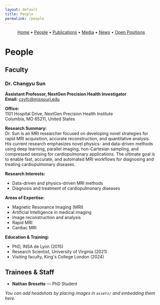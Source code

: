 ```yaml
---
layout: default
title: People
permalink: /people
---
```


<!-- Simple nav -->
<p align="center">
  <a href="{{ site.baseurl }}/">Home</a> •
  <a href="{{ site.baseurl }}/people">People</a> •
  <a href="{{ site.baseurl }}/publications">Publications</a> •
  <a href="{{ site.baseurl }}/media">Media</a> •
  <a href="{{ site.baseurl }}/news">News</a> •
  <a href="{{ site.baseurl }}/positions">Open Positions</a>
</p>

# People

## Faculty
### Dr. Changyu Sun  
**Assistant Professor, NextGen Precision Health Investigator**  
**Email:** [csyfc@missouri.edu](mailto:csyfc@missouri.edu)  

**Office:**  
1101 Hospital Drive, NextGen Precision Health Institute  
Columbia, MO 65211, United States  

**Research Summary:**  
Dr. Sun is an MRI researcher focused on developing novel strategies for rapid MRI acquisition, accurate reconstruction, and quantitative analysis. His current research emphasizes novel physics- and data-driven methods using deep learning, parallel imaging, non-Cartesian sampling, and compressed sensing for cardiopulmonary applications. The ultimate goal is to enable fast, accurate, and automated MRI workflows for diagnosing and treating cardiopulmonary diseases.

**Research Interests:**  
- Data-driven and physics-driven MRI methods  
- Diagnosis and treatment of cardiopulmonary diseases  

**Areas of Expertise:**  
- Magnetic Resonance Imaging (MRI)  
- Artificial Intelligence in medical imaging  
- Image reconstruction and analysis  
- Rapid MRI  
- Cardiac MRI  

**Education & Training:**  
- PhD, INSA de Lyon (2015)
- Research Scientist, University of Virginia (2021)
- Visiting faculty, King's College London (2024)

## Trainees & Staff
- **Nathan Bresette** — PhD Student

_You can add headshots by placing images in `assets/` and embedding them here._

